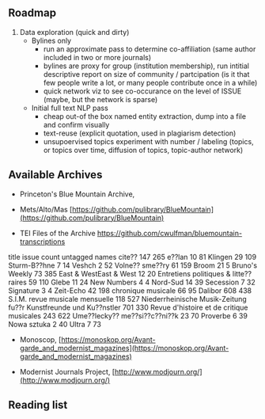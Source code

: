 ## Roadmap

1. Data exploration (quick and dirty)
   - Bylines only
     - run an approximate pass to determine co-affiliation (same author included in two or more journals)
     - bylines are proxy for group (institution membership), run intitial descriptive report on size of community / partcipation (is it that few people write a lot, or many people contribute once in a while)
     - quick network viz to see co-occurance on the level of ISSUE (maybe, but the network is sparse)
   - Initial full text NLP pass
     - cheap out-of the box named entity extraction, dump into a file and confirm visually
     - text-reuse (explicit quotation, used in plagiarism detection)
     - unsupoervised topics experiment with number / labeling (topics, or topics over time, diffusion of topics, topic-author network)

## Available Archives

- Princeton's Blue Mountain Archive, 

- Mets/Alto/Mas
[https://github.com/pulibrary/BlueMountain](https://github.com/pulibrary/BlueMountain)

- TEI Files of the Archive
https://github.com/cwulfman/bluemountain-transcriptions


title	issue count	untagged names
cite??	147	265
e??lan	10	81
Klingen	29	109
Sturm-B??hne	7	14
Veshch	2	52
Volne?? sme??ry	61	159
Broom	21	5
Bruno's Weekly	73	385
East & WestEast & West	12	20
Entretiens politiques & litte??raires	59	110
Glebe	11	24
New Numbers	4	4
Nord-Sud	14	39
Secession	7	32
Signature	3	4
Zeit-Echo	42	198
chronique musicale	66	95
Dalibor	608	438
S.I.M. revue musicale mensuelle	118	527
Niederrheinische Musik-Zeitung fu??r Kunstfreunde und Ku??nstler	701	330
Revue d'histoire et de critique musicales	243	622
Ume??lecky?? me??si??c??ni??k	23	70
Proverbe	6	39
Nowa sztuka	2	40
Ultra	7	73

- Monoscop,
  [https://monoskop.org/Avant-garde_and_modernist_magazines](https://monoskop.org/Avant-garde_and_modernist_magazines)

- Modernist Journals Project,
[http://www.modjourn.org/](http://www.modjourn.org/)

## Reading list

